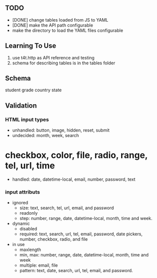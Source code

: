 ## TODO

- [DONE] change tables loaded from JS to YAML
- [DONE] make the API path configurable
- make the directory to load the YAML files configurable

## Learning To Use

1. use t4t.http as API reference and testing
2. schema for describing tables is in the tables folder

## Schema

student
grade
country
state


## Validation

### HTML input types

- unhandled: button, image, hidden, reset, submit
- undecided: month, week, search
# checkbox, color, file, radio, range, tel, url, time
- handled: date, datetime-local, email, number, password, text

### input attributs
- ignored
  - size: text, search, tel, url, email, and password
  - readonly
  - step: number, range, date, datetime-local, month, time and week.
- dynamic
  - disabled
  - required: text, search, url, tel, email, password, date pickers, number, checkbox, radio, and file
- in use
  - maxlength
  - min, max: number, range, date, datetime-local, month, time and week
  - multiple: email, file
  - pattern: text, date, search, url, tel, email, and password.


